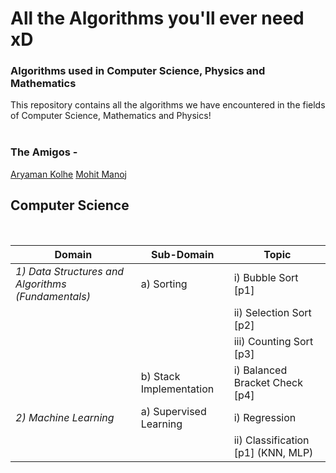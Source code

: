 # All the Algorithms you'll ever need xD
### Algorithms used in Computer Science, Physics and Mathematics

This repository contains all the algorithms we have encountered in the fields of Computer Science, Mathematics and Physics!
<br><br>

### The Amigos -
<a href="https://github.com/Chasmiccoder">Aryaman Kolhe</a>
<a href="https://github.com/lolzone13">Mohit Manoj</a>

## Computer Science
<p>
<br>
<!--
(I) Basic - <br>
    1) Bubble Sort <br>
    2) Selection Sort <br>
    3) Counting Sort <br>
    4) Graph Traversal <br>
        i) Breadth First Search <br>
        ii) Depth First Search <br>
<b><i>1) Data Structures and Algorithms (Fundamentals)</i></b>
<ol>
    <li><i>a) Sorting -</i>
        <ol>
-->

<table>
    <thead>
        <th><b>Domain</b></th>
        <th><b>Sub-Domain</b></th>
        <th><b>Topic</b></th>
    </thead>
    <tr>
        <td><i>1) Data Structures and Algorithms (Fundamentals)</i></td>
        <td>a) Sorting</td>
        <td>i) Bubble Sort [p1]</td>
    </tr>
    <tr>
        <td></td>
        <td></td>
        <td>ii) Selection Sort [p2]</td>
    </tr>
    <tr>
        <td></td>
        <td></td>
        <td>iii) Counting Sort [p3]</td>
    </tr>
    <tr>
        <td></td>
        <td>b) Stack Implementation</td>
        <td>i) Balanced Bracket Check [p4]</td>
    </tr>
    <tr>
        <td><i>2) Machine Learning</i></td>
        <td>a) Supervised Learning</td>
        <td>i) Regression</td>
    </tr>
    <tr>
        <td></td>
        <td></td>
        <td>ii) Classification [p1] (KNN, MLP)</td>


</p>

<!--
## Physics
Work in Progress..
-->

